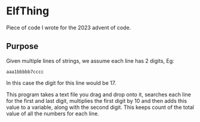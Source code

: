 ﻿# ElfThing

Piece of code I wrote for the 2023 advent of code.

## Purpose
Given multiple lines of strings, we assume each line has 2 digits, Eg:

```aaa1bbbbb7cccc```

In this case the digit for this line would be 17.

This program takes a text file you drag and drop onto it, searches each line for the first and last digit, 
multiplies the first digit by 10 and then adds this value to a variable, along with the second digit.
This keeps count of the total value of all the numbers for each line.